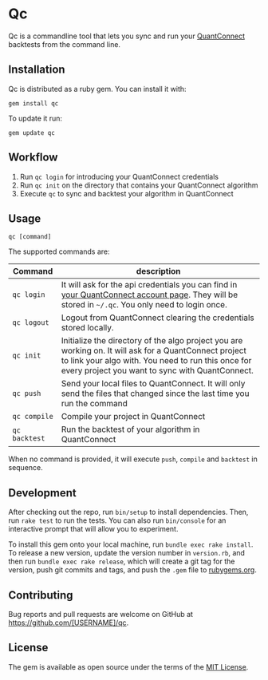 # Qc

Qc is a commandline tool that lets you sync and run your [QuantConnect](https://www.quantconnect.com) backtests from the command line.

## Installation

Qc is distributed as a ruby gem. You can install it with:

```
gem install qc
```

To update it run:

```
gem update qc
```

## Workflow

1. Run `qc login` for introducing your QuantConnect credentials
2. Run `qc init` on the directory that contains your QuantConnect algorithm
3. Execute `qc` to sync and backtest your algorithm in QuantConnect

## Usage

```
qc [command]
```

The supported commands are:

| Command| description|
| -- | -- |
| `qc login`| It will ask for the api credentials you can find in [your QuantConnect account page](https://www.quantconnect.com/account). They will be stored in `~/.qc`. You only need to login once. |  
| `qc logout`| Logout from QuantConnect clearing the credentials stored locally.  |
| `qc init`| Initialize the directory of the algo project you are working on. It will ask for a QuantConnect project to link your algo with. You need to run this once for every project you want to sync with QuantConnect. |
| `qc push` | Send your local files to QuantConnect. It will only send the files that changed since the last time you run the command |
| `qc compile` | Compile your project in QuantConnect |
| `qc backtest` | Run the backtest of your algorithm in QuantConnect |

When no command is provided, it will execute `push`, `compile` and `backtest` in sequence.

## Development

After checking out the repo, run `bin/setup` to install dependencies. Then, run `rake test` to run the tests. You can also run `bin/console` for an interactive prompt that will allow you to experiment.

To install this gem onto your local machine, run `bundle exec rake install`. To release a new version, update the version number in `version.rb`, and then run `bundle exec rake release`, which will create a git tag for the version, push git commits and tags, and push the `.gem` file to [rubygems.org](https://rubygems.org).

## Contributing

Bug reports and pull requests are welcome on GitHub at https://github.com/[USERNAME]/qc.

## License

The gem is available as open source under the terms of the [MIT License](http://opensource.org/licenses/MIT).
